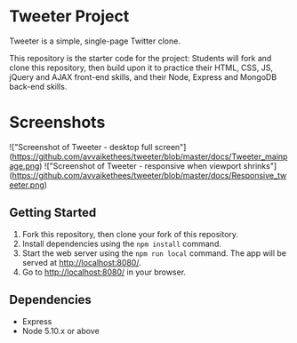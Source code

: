 # Tweeter Project

Tweeter is a simple, single-page Twitter clone.

This repository is the starter code for the project: Students will fork and clone this repository, then build upon it to practice their HTML, CSS, JS, jQuery and AJAX front-end skills, and their Node, Express and MongoDB back-end skills.

# Screenshots

!["Screenshot of Tweeter - desktop full screen"] (https://github.com/avvaikethees/tweeter/blob/master/docs/Tweeter_mainpage.png)
!["Screenshot of Tweeter - responsive when viewport shrinks"] (https://github.com/avvaikethees/tweeter/blob/master/docs/Responsive_tweeter.png)

## Getting Started

1. Fork this repository, then clone your fork of this repository.
2. Install dependencies using the `npm install` command.
3. Start the web server using the `npm run local` command. The app will be served at <http://localhost:8080/>.
4. Go to <http://localhost:8080/> in your browser.

## Dependencies

- Express
- Node 5.10.x or above
